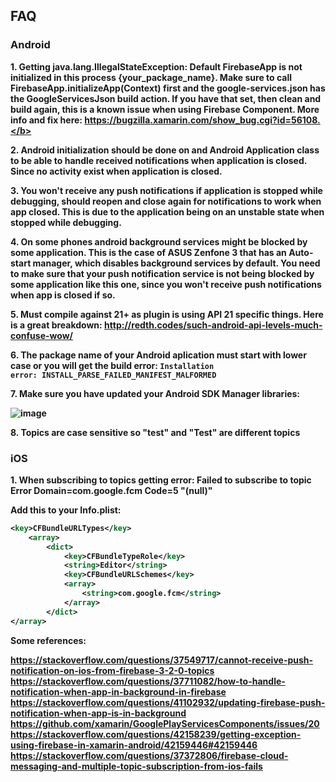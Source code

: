 ## FAQ

### Android

<b> 1. Getting java.lang.IllegalStateException: Default FirebaseApp is not initialized in this process {your_package_name}. Make sure to call FirebaseApp.initializeApp(Context) first and the google-services.json has the GoogleServicesJson build action. If you have that set, then clean and build again, this is a known issue when using Firebase Component. More info and fix here: https://bugzilla.xamarin.com/show_bug.cgi?id=56108.</b>



<b> 2. Android initialization should be done on and Android Application class to be able to handle received notifications when application is closed. Since no activity exist when application is closed.</b>

<b> 3. You won't receive any push notifications if application is stopped while debugging, should reopen and close again for notifications to work when app closed. This is due to the application being on an unstable state when stopped while debugging.</b>

<b> 4. On some phones android background services might be blocked by some application. This is the case of ASUS Zenfone 3 that has an Auto-start manager, which disables background services by default. You need to make sure that your push notification service is not being blocked by some application like this one, since you won't receive push notifications when app is closed if so.</b>

<b> 5. Must compile against 21+ as plugin is using API 21 specific things. Here is a great breakdown: http://redth.codes/such-android-api-levels-much-confuse-wow/</b>

<b> 6. The package name of your Android aplication must <b>start with lower case</b> or you will get the build error: <code>Installation error: INSTALL_PARSE_FAILED_MANIFEST_MALFORMED</code> </b>

<b> 7. Make sure you have updated your Android SDK Manager libraries:</b>

![image](https://cloud.githubusercontent.com/assets/2547751/6440604/1b0afb64-c0b5-11e4-93b8-c496e2bfa588.png)

<b> 8. Topics are case sensitive so "test" and "Test" are different topics </b>

### iOS

<b> 1. When subscribing to topics getting error: Failed to subscribe to topic Error Domain=com.google.fcm Code=5 "(null)" </b>

Add this to your Info.plist:
```xml
<key>CFBundleURLTypes</key>
	<array>
		<dict>
			<key>CFBundleTypeRole</key>
			<string>Editor</string>
			<key>CFBundleURLSchemes</key>
			<array>
				<string>com.google.fcm</string>
			</array>
		</dict>
</array>
``` 

Some references:


https://stackoverflow.com/questions/37549717/cannot-receive-push-notification-on-ios-from-firebase-3-2-0-topics
https://stackoverflow.com/questions/37711082/how-to-handle-notification-when-app-in-background-in-firebase
https://stackoverflow.com/questions/41102932/updating-firebase-push-notification-when-app-is-in-background
https://github.com/xamarin/GooglePlayServicesComponents/issues/20
https://stackoverflow.com/questions/42158239/getting-exception-using-firebase-in-xamarin-android/42159446#42159446
https://stackoverflow.com/questions/37372806/firebase-cloud-messaging-and-multiple-topic-subscription-from-ios-fails
